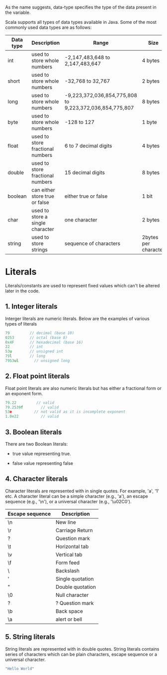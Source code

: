 As the name suggests, data-type specifies the type of the data present in the variable.

Scala supports all types of data types available in Java. Some of the most commonly used data types are as follows:

| Data type | Description | Range | Size|
|---|---|---|---|
| int| used to store whole numbers|-2,147,483,648 to 2,147,483,647|4 bytes|
|short| used to store whole numbers|-32,768 to 32,767| 2 bytes|
|long| used to store whole numbers|-9,223,372,036,854,775,808 to 9,223,372,036,854,775,807| 8 bytes|
|byte| used to store whole numbers|-128 to 127| 1 byte|
|float| used to store fractional numbers|6 to 7 decimal digits| 4 bytes|
|double| used to store fractional numbers|15 decimal digits| 8 bytes|
|boolean| can either store true or false |either true or false| 1 bit|
|char|used to store a single character|one character|2 bytes|
|string | used to store strings|sequence of characters|2bytes per character|

# Literals

Literals/constants are used to represent fixed values which can't be altered later in the code.

## 1. Integer literals

Interger literals are numeric literals. Below are the examples of various types of literals

```c
79         // decimal (base 10) 
0253       // octal (base 8)
0x4F       // hexadecimal (base 16)
22         // int
53u        // unsigned int
79l        // long
7953ul       // unsigned long
```

## 2. Float point literals

Float point literals are also numeric literals but has either a fractional form or an exponent form.

```c
79.22         // valid
79.2539f        // valid
53e          // not valid as it is incomplete exponent
1.0e22          // valid 
```

## 3. Boolean literals

There are two Boolean literals:

* true value representing true.

* false value representing false

## 4. Character literals

Character literals are represented with in single quotes. For example, 'a', '1' etc. A character literal can be a simple character (e.g., 'a'), an escape sequence (e.g., '\n'), or a universal character (e.g., '\u02C0').

|Escape sequence| Description|
|----|----|
|\n	| New line|
|\r	| Carriage Return|
|\?	| Question mark|
|\t	| Horizontal tab|
|\v	| Vertical tab|
|\f	|Form feed|
|\\	| Backslash|
|\'	| Single quotation|
|\"	| Double quotation|
|\0 | Null character|
|\? | ? Question mark|
|\b	|Back space|
|\a | alert or bell|

## 5. String literals

String literals are represented with in double quotes. String literals contains series of characters which can be plain characters, escape sequence or a universal character.

```c
"Hello World"
```

